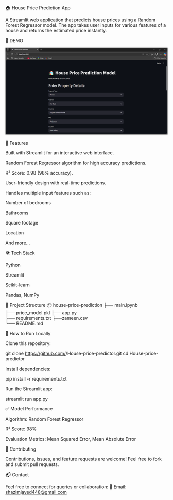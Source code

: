 🏠 House Price Prediction App

A Streamlit web application that predicts house prices using a Random Forest Regressor model. The app takes user inputs for various features of a house and returns the estimated price instantly.

📸 DEMO

![App Screenshot](static/images/app.png)


📌 Features

Built with Streamlit for an interactive web interface.

Random Forest Regressor algorithm for high accuracy predictions.

R² Score: 0.98 (98% accuracy).

User-friendly design with real-time predictions.

Handles multiple input features such as:

Number of bedrooms

Bathrooms

Square footage

Location

And more...

🛠 Tech Stack

Python

Streamlit

Scikit-learn

Pandas, NumPy

📂 Project Structure
📦 house-price-prediction
├── main.ipynb           
├── price_model.pkl
├── app.py          
├── requirements.txt 
├──zameen.csv   
└── README.md            

🚀 How to Run Locally

Clone this repository:

git clone https://github.com/<your-username>/House-price-predictor.git
cd House-price-predictor


Install dependencies:

pip install -r requirements.txt


Run the Streamlit app:

streamlit run app.py

✅ Model Performance

Algorithm: Random Forest Regressor

R² Score: 98%

Evaluation Metrics: Mean Squared Error, Mean Absolute Error


🤝 Contributing

Contributions, issues, and feature requests are welcome!
Feel free to fork and submit pull requests.

📬 Contact

Feel free to connect for queries or collaboration:
📧 Email: shazimjaved448@gmail.com
